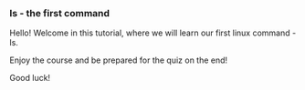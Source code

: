 
<br>

### ls - the first command
Hello! Welcome in this tutorial, where we will learn our first linux command - ls.

Enjoy the course and be prepared for the quiz on the end!

Good luck!
